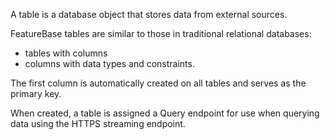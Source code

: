 A table is a database object that stores data from external sources.

FeatureBase tables are similar to those in traditional relational databases:
* tables with columns
* columns with data types and constraints.

The first column is automatically created on all tables and serves as the primary key.

When created, a table is assigned a Query endpoint for use when querying data using the HTTPS streaming endpoint.
